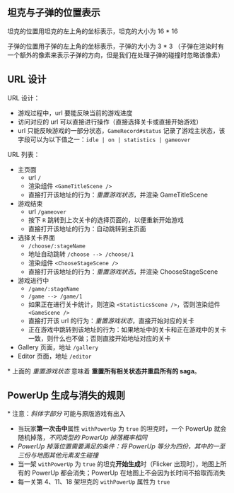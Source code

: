 ## 坦克与子弹的位置表示

坦克的位置用坦克的左上角的坐标表示，坦克的大小为 16 \* 16

子弹的位置用子弹的左上角的坐标表示，子弹的大小为 3 \* 3 （子弹在渲染时有一个额外的像素来表示子弹的方向，但是我们在处理子弹的碰撞时忽略该像素）

## URL 设计

URL 设计：

* 游戏过程中，url 要能反映当前的游戏进度
* 访问对应的 url 可以直接进行操作（直接选择关卡或直接开始游戏）
* url 只能反映游戏的一部分状态，`GameRecord#status` 记录了游戏主状态，该字段可以为以下值之一：`idle | on | statistics | gameover`

URL 列表：

* 主页面
  * url `/`
  * 渲染组件 `<GameTitleScene />`
  * 直接打开该地址的行为：_重置游戏状态_，并渲染 GameTitleScene
* 游戏结束
  * url `/gameover`
  * 按下 `R` 跳转到上次关卡的选择页面的，以便重新开始游戏
  * 直接打开该地址的行为：自动跳转到主页面
* 选择关卡界面
  * `/choose/:stageName`
  * 地址自动跳转 `/choose --> /choose/1`
  * 渲染组件 `<ChooseStageScene />`
  * 直接打开该地址的行为：_重置游戏状态_，并渲染 ChooseStageScene
* 游戏进行中
  * `/game/:stageName`
  * `/game --> /game/1`
  * 如果正在进行关卡统计，则渲染 `<StatisticsScene />`，否则渲染组件 `<GameScene />`
  * 直接打开该 url 的行为：_重置游戏状态_，直接开始对应的关卡
  * 正在游戏中跳转到该地址的行为：如果地址中的关卡和正在游戏中的关卡一致，则什么也不做；否则直接开始地址对应的关卡
* Gallery 页面，地址 `/gallery`
* Editor 页面，地址 `/editor`

\* 上面的 _重置游戏状态_ 意味着 **重置所有相关状态并重启所有的 saga**。

## PowerUp 生成与消失的规则

\* 注意：_斜体字部分_ 可能与原版游戏有出入

* 当玩家**第一次击中**属性 `withPowerUp` 为 `true` 的坦克时，一个 PowerUp 就会随机掉落，_不同类型的 PowerUp 掉落概率相同_
* *PowerUp 掉落位置需要满足的条件：将 PowerUp 等分为四份，其中的一至三份与地图其他元素发生碰撞*
* 当一架 `withPowerUp` 为 `true` 的坦克**开始生成**时（Flicker 出现时），地图上所有的 PowerUp 都会消失；PowerUp 在地图上不会因为长时间不拾取而消失
* 每一关第 4、11、18 架坦克的 `withPowerUp` 属性为 `true`

